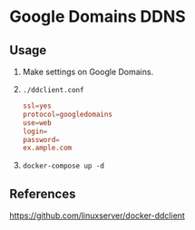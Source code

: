 # Google Domains DDNS

## Usage

1. Make settings on Google Domains.

1. `./ddclient.conf`

    ```conf
    ssl=yes
    protocol=googledomains
    use=web
    login=
    password=
    ex.ample.com
    ```

1. `docker-compose up -d`

## References

<https://github.com/linuxserver/docker-ddclient>
